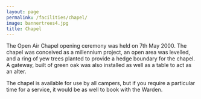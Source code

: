 ```yaml
---
layout: page
permalink: /facilities/chapel/
image: bannertrees4.jpg
title: Chapel
---
```


The Open Air Chapel opening ceremony was held on 7th May 2000. The chapel was conceived as a millennium project, an open area was levelled, and a ring of yew trees planted to provide a hedge boundary for the chapel. A gateway, built of green oak was also installed as well as a table to act as an alter.

The chapel is available for use by all campers, but if you require a particular time for a service, it would be as well to book with the Warden.

